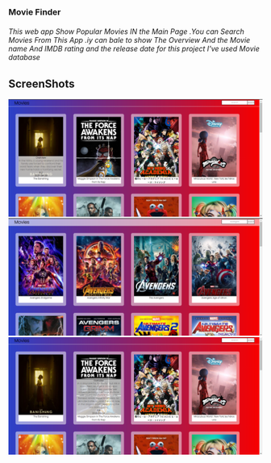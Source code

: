 ### Movie Finder

###### This web app Show Popular Movies IN the Main Page .You can Search Movies From This App .iy can bale to show The Overview And the Movie name And IMDB rating and the release date for this project I've used Movie database

## ScreenShots

![Alt text](/ScreenShots/img1.png?raw=true)
![Alt text](/ScreenShots/img2.png?raw=true)
![Alt text](/ScreenShots/img3.png?raw=true)
